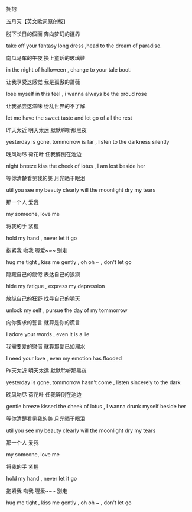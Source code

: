 拥抱 

五月天【英文歌词原创版】

脱下长日的假面 奔向梦幻的疆界 

take off your fantasy long dress ,head to the dream of paradise.

南瓜马车的午夜 换上童话的玻璃鞋 

in the night of halloween , change to your tale boot.

让我享受这感觉 我是孤傲的蔷薇 

lose myself in this feel , i wanna always be the proud rose

让我品尝这滋味 纷乱世界的不了解 

let me have the sweet taste  and let go of all the rest

昨天太近 明天太远 默默聆听那黑夜 

yesterday is gone, tommorrow is far , listen to the darkness silently

晚风吻尽 荷花叶 任我醉倒在池边 

night breeze kiss the cheek of lotus , I am lost beside her

等你清楚看见我的美 月光晒干眼泪 

util you see my beauty clearly will the moonlight dry my tears

那一个人 爱我 

my someone, love me 

将我的手 紧握 

hold my hand , never let it go 

抱紧我 吻我 喔爱~~~ 别走 

hug me tight , kiss me gently , oh oh ~ , don't let go

隐藏自己的疲倦 表达自己的狼狈 

hide my fatigue , express my depression

放纵自己的狂野 找寻自己的明天 

unlock my self , pursue the day of my tommorrow

向你要求的誓言 就算是你的谎言 

I adore your words , even it is a lie

我需要爱的慰借 就算那爱已如潮水 

I need your love , even my emotion has flooded 

昨天太近 明天太远 默默聆听那黑夜 

yesterday is gone, tommorrow hasn't come , listen sincerely to the dark

晚风吻尽 荷花叶 任我醉倒在池边 

gentle breeze kissed the cheek of lotus , I wanna drunk myself beside her

等你清楚看见我的美 月光晒干眼泪 

util you see my beauty clearly will the moonlight dry my tears

那一个人 爱我 

my someone, love me 

将我的手 紧握 

hold my hand , never let it go 

抱紧我 吻我 喔爱~~~ 别走 

hug me tight , kiss me gently , oh oh ~ , don't let go